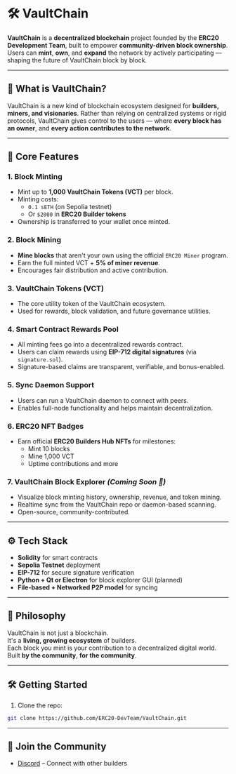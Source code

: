 # 🛠️ VaultChain

**VaultChain** is a **decentralized blockchain** project founded by the **ERC20 Development Team**, built to empower **community-driven block ownership**. Users can **mint**, **own**, and **expand** the network by actively participating — shaping the future of VaultChain block by block.

---

## 🚀 What is VaultChain?

VaultChain is a new kind of blockchain ecosystem designed for **builders, miners, and visionaries**. Rather than relying on centralized systems or rigid protocols, VaultChain gives control to the users — where **every block has an owner**, and **every action contributes to the network**.

---

## 🧱 Core Features

### 1. **Block Minting**
- Mint up to **1,000 VaultChain Tokens (VCT)** per block.
- Minting costs:
  - `0.1 sETH` (on Sepolia testnet)
  - Or `$2000` in **ERC20 Builder tokens**
- Ownership is transferred to your wallet once minted.

### 2. **Block Mining**
- **Mine blocks** that aren't your own using the official `ERC20 Miner` program.
- Earn the full minted VCT + **5% of miner revenue**.
- Encourages fair distribution and active contribution.

### 3. **VaultChain Tokens (VCT)**
- The core utility token of the VaultChain ecosystem.
- Used for rewards, block validation, and future governance utilities.

### 4. **Smart Contract Rewards Pool**
- All minting fees go into a decentralized rewards contract.
- Users can claim rewards using **EIP-712 digital signatures** (via `signature.sol`).
- Signature-based claims are transparent, verifiable, and bonus-enabled.

### 5. **Sync Daemon Support**
- Users can run a VaultChain daemon to connect with peers.
- Enables full-node functionality and helps maintain decentralization.

### 6. **ERC20 NFT Badges**
- Earn official **ERC20 Builders Hub NFTs** for milestones:
  - Mint 10 blocks
  - Mine 1,000 VCT
  - Uptime contributions and more

### 7. **VaultChain Block Explorer** *(Coming Soon 🚧)*
- Visualize block minting history, ownership, revenue, and token mining.
- Realtime sync from the VaultChain repo or daemon-based scanning.
- Open-source, community-contributed.

---

## ⚙️ Tech Stack

- **Solidity** for smart contracts
- **Sepolia Testnet** deployment
- **EIP-712** for secure signature verification
- **Python + Qt or Electron** for block explorer GUI (planned)
- **File-based + Networked P2P model** for syncing

---

## 🧠 Philosophy

VaultChain is not just a blockchain.  
It's a **living, growing ecosystem** of builders.  
Each block you mint is your contribution to a decentralized digital world.  
Built **by the community**, **for the community**.

---

## 🛠 Getting Started

1. Clone the repo:
```bash
git clone https://github.com/ERC20-DevTeam/VaultChain.git
```

---

## 🤝 Join the Community

- [Discord](#) – Connect with other builders  
